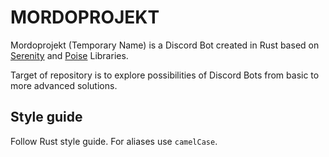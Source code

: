 # MORDOPROJEKT

Mordoprojekt (Temporary Name) is a Discord Bot created in Rust based on [Serenity](https://github.com/serenity-rs/serenity) and [Poise](https://github.com/serenity-rs/poise) Libraries.

Target of repository is to explore possibilities of Discord Bots from basic to more advanced solutions.


## Style guide
Follow Rust style guide. For aliases use `camelCase`.